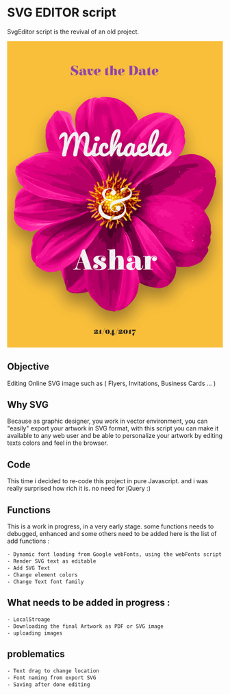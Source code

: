 # SVG EDITOR script
SvgEditor script is the revival of an old project.

![alt text](https://raw.githubusercontent.com/sherifsaleh/svgeditor/master/app/images/save-the-date.gif "example")

## Objective
Editing Online SVG image such as ( Flyers, Invitations, Business Cards ... )
## Why SVG 
Because as graphic designer, you work in vector environment, you can "easily" export your artwork in SVG format, with this script you can make it available to any web user and be able to personalize your artwork by editing texts colors and feel in the browser.
## Code 
This time i decided to re-code this project in pure Javascript. and i was really surprised how rich it is. no need for jQuery :)

## Functions
This is a work in progress, in a very early stage. some functions needs to debugged, enhanced and some others need to be added here is the list of add functions : 

    - Dynamic font loading from Google webFonts, using the webFonts script
    - Render SVG text as editable
    - Add SVG Text 
    - Change element colors
    - Change Text font family

## What needs to be added in progress : 
    - LocalStroage
    - Downloading the final Artwork as PDF or SVG image
    - uploading images

## problematics 
    - Text drag to change location
    - Font naming from export SVG
    - Saving after done editing

